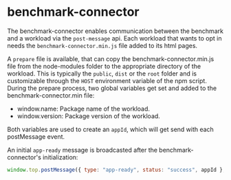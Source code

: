# benchmark-connector

The benchmark-connector enables communication between the benchmark and a workload via the `post-message` api.
Each workload that wants to opt in needs the `benchmark-connector.min.js` file added to its html pages.

A `prepare` file is available, that can copy the benchmark-connector.min.js file from the node-modules folder to the appropriate directory of the workload. This is typically the `public`, `dist` or the `root` folder and is customizable through the `HOST` environment variable of the npm script. During the prepare process, two global variables get set and added to the benchmark-connector.min file:

-   window.name: Package name of the workload.
-   window.version: Package version of the workload.

Both variables are used to create an `appId`, which will get send with each postMessage event.

An initial `app-ready` message is broadcasted after the benchmark-connector's initialization:

```JavaScript
window.top.postMessage({ type: "app-ready", status: "success", appId }, "*");
```
